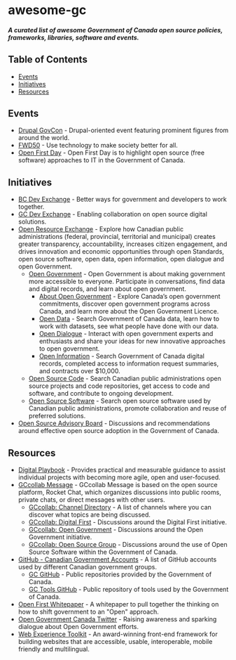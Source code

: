 # awesome-gc

##### A curated list of awesome **Government of Canada** open source policies, frameworks, libraries, software and events.

## Table of Contents

- [Events](#events)
- [Initiatives](#initiatives)
- [Resources](#resources)

## Events

- [Drupal GovCon](https://www.drupalgovcon.org/) - Drupal-oriented event featuring prominent figures from around the world.
- [FWD50](https://fwd50.com/) - Use technology to make society better for all.
- [Open First Day](https://github.com/canada-ca/OS-Advisory_Conseil-SO/blob/master/en/Resources/open-first-day-agenda.md) - Open First Day is to highlight open source (free software) approaches to IT in the Government of Canada.

## Initiatives

- [BC Dev Exchange](https://bcdevexchange.org/) - Better ways for government and developers to work together.
- [GC Dev Exchange](https://gcdevexchange-carrefourproggc.org/en) - Enabling collaboration on open source digital solutions.
- [Open Resource Exchange](https://canada-ca.github.io/ore-ero/home.html) - Explore how Canadian public administrations (federal, provincial, territorial and municipal) creates greater transparency, accountability, increases citizen engagement, and drives innovation and economic opportunities through open Standards, open source software, open data, open information, open dialogue and open Government.
    - [Open Government](https://open.canada.ca/en) - Open Government is about making government more accessible to everyone. Participate in conversations, find data and digital records, and learn about open government.
        - [About Open Government](https://open.canada.ca/en/about-open-government) - Explore Canada’s open government commitments, discover open government programs across Canada, and learn more about the Open Government Licence.
        - [Open Data](https://open.canada.ca/en/open-data) - Search Government of Canada data, learn how to work with datasets, see what people have done with our data.
        - [Open Dialogue](https://open.canada.ca/en/open-dialogue) - Interact with open government experts and enthusiasts and share your ideas for new innovative approaches to open government.
        - [Open Information](https://open.canada.ca/en/open-information) - Search Government of Canada digital records, completed access to information request summaries, and contracts over $10,000.
    - [Open Source Code](https://canada-ca.github.io/ore-ero/open-source-code.html) - Search Canadian public administrations open source projects and code repositories, get access to code and software, and contribute to ongoing development.
    - [Open Source Software](https://canada-ca.github.io/ore-ero/open-source-software.html) - Search open source software used by Canadian public administrations, promote collaboration and reuse of preferred solutions.
- [Open Source Advisory Board](https://github.com/canada-ca/OS-Advisory_Conseil-SO) - Discussions and recommendations around effective open source adoption in the Government of Canada.

## Resources

- [Digital Playbook](https://canada-ca.github.io/digital-playbook-guide-numerique/views-vues/standards-normes/en/overview.html) - Provides practical and measurable guidance to assist individual projects with becoming more agile, open and user-focused.
- [GCcollab Message](https://gccollab.gctools-outilsgc.ca/en/support/solutions/articles/2100030981-what-is-gccollab-message-and-how-do-i-create-an-account-) - GCcollab Message is based on the open source platform, Rocket Chat, which organizes discussions into public rooms, private chats, or direct messages with other users.
    - [GCcollab: Channel Directory](https://message.gccollab.ca/directory) - A list of channels where you can discover what topics are being discussed.
    - [GCcollab: Digital First](https://message.gccollab.ca/channel/digitalfirst-numeriquepremier) - Discussions around the Digital First initiative.
    - [GCcollab: Open Government](https://message.gccollab.ca/channel/open-government) - Discussions around the Open Government initiative.
    - [GCcollab: Open Source Group](https://message.gccollab.ca/channel/opensourcesoftware-logicielslibres) - Discussions around the use of Open Source Software within the Government of Canada.
- [GitHub - Canadian Government Accounts](https://government.github.com/community#canada) - A list of GitHub accounts used by different Canadian government groups.
    - [GC GitHub](https://github.com/canada-ca) - Public repositories provided by the Government of Canada.
    - [GC Tools GitHub](https://github.com/gctools-outilsgc) - Public repository of tools used by the Government of Canada.
- [Open First Whitepaper](https://github.com/canada-ca/Open_First_Whitepaper) - A whitepaper to pull together the thinking on how to shift government to an "Open" approach.
- [Open Government Canada Twitter](https://twitter.com/opengovcan/) - Raising awareness and sparking dialogue about Open Government efforts.
- [Web Experience Toolkit](http://wet-boew.github.io/wet-boew/index.html) - An award-winning front-end framework for building websites that are accessible, usable, interoperable, mobile friendly and multilingual.
